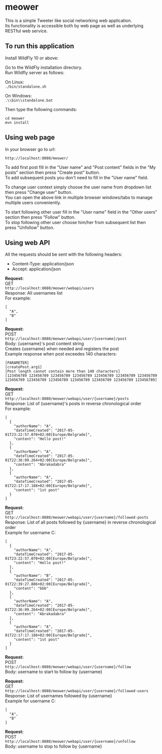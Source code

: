 # meower
This is a simple Tweeter like social networking web application.<br>
Its functionality is accessible both by web page as well as underlying RESTful web service.

## To run this application
Install WildFly 10 or above:


Go to the WildFly installation directory.<br>
Run Wildfly server as follows:<br>

On Linux:<br>
`./bin/standalone.sh`

On Windows:<br>
`.\\bin\\standalone.bat`

Then type the following commands:
```
cd meower
mvn install
```

## Using web page
In your browser go to url:

`http://localhost:8080/meower/`

To add first post fill in the "User name" and "Post content" fields in the "My posts" section then press "Create post" button.<br>
To add subsequent posts you don't need to fill in the "User name" field.

To change user context simply choose the user name from dropdown list then press "Change user" button.<br>
You can open the above link in multiple browser windows/tabs to manage multiple users conveniently.

To start following other user fill in the "User name" field in the "Other users" section then press "Follow" button.<br>
To stop following other user choose him/her from subsequent list then press "Unfollow" button.

## Using web API
All the requests should be sent with the following headers:
- Content-Type: application/json
- Accept: application/json


<b>Request:</b><br>
GET<br>
`http://localhost:8080/meower/webapi/users`<br>
Response: All usernames list<br>
For example:
```
[
  "A",
  "B"
]
```


<b>Request:</b><br>
POST<br>
`http://localhost:8080/meower/webapi/user/{username}/post`<br>
Body: {username}'s post content string<br>
Creates {username} when needed and registers the post<br>
Example response when post exceedes 140 characters:<br>
```
[PARAMETER]
[createPost.arg1]
[Post length cannot contain more than 140 characters]
[123456789 123456789 123456789 123456789 123456789 123456789 123456789 
123456789 123456789 123456789 123456789 123456789 123456789 123456789]
```


<b>Request:</b><br>
GET<br>
`http://localhost:8080/meower/webapi/user/{username}/posts`<br>
Response: List of {username}'s posts in reverse chronological order<br>
For example:
```
[
  {
    "authorName": "A",
	"dateTimeCreated": "2017-05-01T23:22:57.070+02:00[Europe/Belgrade]",
	"content": "Hello post!"
  },
  {
	"authorName": "A",
	"dateTimeCreated": "2017-05-01T22:36:09.264+02:00[Europe/Belgrade]",
	"content": "Abrakadabra"
  },
  {
	"authorName": "A",
	"dateTimeCreated": "2017-05-01T22:17:17.188+02:00[Europe/Belgrade]",
	"content": "1st post"
  }
]
```


<b>Request:</b><br>
GET<br>
`http://localhost:8080/meower/webapi/user/{username}/followed-posts`<br>
Response: List of all posts followed by {username} in reverse chronological order<br>
Example for username C:
```
[
  {
	"authorName": "A",
	"dateTimeCreated": "2017-05-01T23:22:57.070+02:00[Europe/Belgrade]",
	"content": "Hello post!"
  },
  {
	"authorName": "B",
	"dateTimeCreated": "2017-05-01T22:39:27.886+02:00[Europe/Belgrade]",
	"content": "bbb"
  },
  {
	"authorName": "A",
	"dateTimeCreated": "2017-05-01T22:36:09.264+02:00[Europe/Belgrade]",
	"content": "Abrakadabra"
  },
  {
	"authorName": "A",
	"dateTimeCreated": "2017-05-01T22:17:17.188+02:00[Europe/Belgrade]",
	"content": "1st post"
  }
]
```


<b>Request:</b><br>
POST<br>
`http://localhost:8080/meower/webapi/user/{username}/follow`<br>
Body: username to start to follow by {username}


<b>Request:</b><br>
GET<br>
`http://localhost:8080/meower/webapi/user/{username}/followed-users`<br>
Response: List of usernames followed by {username}<br>
Example for username C:
```
[
  "A",
  "B"
]
```


<b>Request:</b><br>
POST<br>
`http://localhost:8080/meower/webapi/user/{username}/unfollow`<br>
Body: username to stop to follow by {username}
